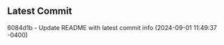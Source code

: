 
## Latest Commit
6084d1b - Update README with latest commit info (2024-09-01 11:49:37 -0400) <Yunxi-Zhou>
